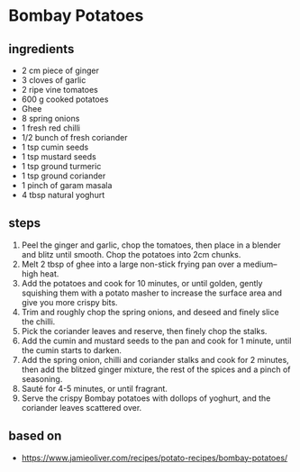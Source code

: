 # Bombay Potatoes

## ingredients

- 2 cm piece of ginger
- 3 cloves of garlic
- 2 ripe vine tomatoes
- 600 g cooked potatoes
- Ghee
- 8 spring onions
- 1 fresh red chilli
- 1/2 bunch of fresh coriander
- 1 tsp cumin seeds
- 1 tsp mustard seeds
- 1 tsp ground turmeric
- 1 tsp ground coriander
- 1 pinch of garam masala
- 4 tbsp natural yoghurt

## steps

1. Peel the ginger and garlic, chop the tomatoes, then place in a blender and blitz until smooth. Chop the potatoes into 2cm chunks.
2. Melt 2 tbsp of ghee into a large non-stick frying pan over a medium–high heat.
3. Add the potatoes and cook for 10 minutes, or until golden, gently squishing them with a potato masher to increase the surface area and give you more crispy bits.
4. Trim and roughly chop the spring onions, and deseed and finely slice the chilli.
5. Pick the coriander leaves and reserve, then finely chop the stalks.
6. Add the cumin and mustard seeds to the pan and cook for 1 minute, until the cumin starts to darken.
7. Add the spring onion, chilli and coriander stalks and cook for 2 minutes, then add the blitzed ginger mixture, the rest of the spices and a pinch of seasoning.
8. Sauté for 4-5 minutes, or until fragrant.
9. Serve the crispy Bombay potatoes with dollops of yoghurt, and the coriander leaves scattered over.

## based on

- https://www.jamieoliver.com/recipes/potato-recipes/bombay-potatoes/
